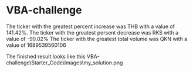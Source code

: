 # VBA-challenge
The ticker with the greatest percent increase was THB with a value of 141.42%.
The ticker with the greatest persent decrease was RKS with a value of -90.02%
The ticker with the greatest total volume was QKN with a value of 1689539560106

The finished result looks like this 
VBA-challenge\Starter_Code\Images\my_solution.png
